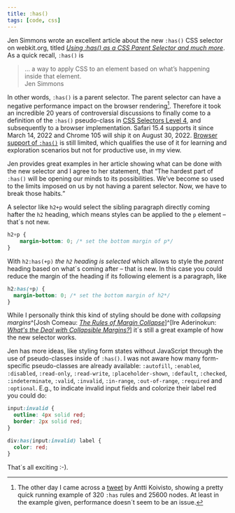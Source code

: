 ```yaml
---
title: :has()
tags: [code, css]
---
```

Jen Simmons wrote an excellent article about the new `:has()` CSS selector on webkit.org, titled [<cite>Using :has() as a CSS Parent Selector and much more</cite>](https://webkit.org/blog/13096/css-has-pseudo-class/). As a quick recall, `:has()` is

<blockquote>
… a way to apply CSS to an element based on what’s happening inside that element.
<footer>Jen Simmons</footer>
</blockquote>

In other words, `:has()` is a parent selector. The parent selector can have a negative performance impact on the browser rendering[^koivisto]. Therefore it took an incredible 20 years of controversial discussions to finally come to a definition of the `:has()` pseudo-class in [CSS Selectors Level 4](https://www.w3.org/TR/selectors-4/#relational), and subsequently to a browser implementation. Safari 15.4 supports it since March 14, 2022 and Chrome 105 will ship it on August 30, 2022. [Browser support of `:has()`](https://caniuse.com/?search=%3Ahas()) is still limited, which qualifies the use of it for learning and exploration scenarios but not for productive use, in my view.

Jen provides great examples in her article showing what can be done with the new selector and I agree to her statement, that <q>The hardest part of `:has()` will be opening our minds to its possibilities. We’ve become so used to the limits imposed on us by not having a parent selector. Now, we have to break those habits.</q>

A selector like `h2+p` would select the sibling paragraph directly coming hafter the `h2` heading, which means styles can be applied to the `p` element – that´s not new.

```css
h2+p {
	margin-bottom: 0; /* set the bottom margin of p*/
}
```

With `h2:has(+p)` *the `h2` heading is selected* which allows to style the *parent* heading based on what´s coming after – that is new. In this case you could reduce the margin of the heading if its following element is a paragraph, like

```css
h2:has(+p) {
  margin-bottom: 0; /* set the bottom margin of h2*/
}
```

While I personally think this kind of styling should be done with *collapsing margins*^[Josh Comeau: [<cite>The Rules of Margin Collapse</cite>](https://www.joshwcomeau.com/css/rules-of-margin-collapse/)]^[Ire Aderinokun: [<cite>What's the Deal with Collapsible Margins?</cite>](https://bitsofco.de/collapsible-margins/)] it´s still a great example of how the new selector works.

Jen has more ideas, like styling form states without JavaScript through the use of pseudo-classes inside of `:has()`. I was not aware how many form-specific pseudo-classes are already available: `:autofill`, `:enabled`, `:disabled`, `:read-only`, `:read-write`, `:placeholder-shown`, `:default`, `:checked`, `:indeterminate`, `:valid`, `:invalid`, `:in-range`, `:out-of-range`, `:required` and `:optional`. E.g., to indicate invalid input fields and colorize their label red you could do:

```css
input:invalid {
  outline: 4px solid red;
  border: 2px solid red;
}

div:has(input:invalid) label {
  color: red;
}
```

That´s all exciting :-).


[^koivisto]:The other day I came across a [tweet](https://twitter.com/anttikoivisto/status/1473251189181591554) by Antti Koivisto, showing a pretty quick running example of 320 `:has` rules and 25600 nodes. At least in the example given, performance doesn´t seem to be an issue.
